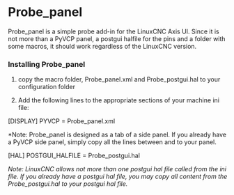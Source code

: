 # Probe_panel

Probe_panel is a simple probe add-in for the LinuxCNC Axis UI. Since it is not more than a PyVCP panel, a postgui halfile for the pins and a folder with some macros, it should work regardless of the LinuxCNC version.

### Installing Probe_panel

1) copy the macro folder, Probe_panel.xml and Probe_postgui.hal to your configuration folder

2) Add the following lines to the appropriate sections of your machine ini file:

[DISPLAY]
PYVCP = Probe_panel.xml

*Note: Probe_panel is designed as a tab of a side panel. If you already have a PyVCP side panel, simply copy all the lines between <!-- Beginning of probe/ccordinates tab --> and <!-- End of probe/ccordinates tab --> to your panel.

[HAL]
POSTGUI_HALFILE = Probe_postgui.hal

*Note: LinuxCNC allows not more than one postgui hal file called from the ini file. If you already have a postgui hal file, you may copy all content from the Probe_postgui.hal to your postgui hal file.*


